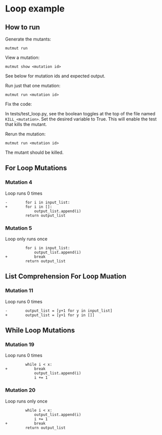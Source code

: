 # Loop example

## How to run

Generate the mutants:

```
mutmut run
```

View a mutation:

```
mutmut show <mutation id>
```
See below for mutation ids and expected output.

Run just that one mutation:

```
mutmut run <mutation id>
```

Fix the code:

In tests/test_loop.py, see the boolean toggles at the top of the file named `KILL_<mutation>`. Set the desired variable to True. This will enable the test that kills the mutant.

Rerun the mutation:

```
mutmut run <mutation id>
```

The mutant should be killed.

## For Loop Mutations

### Mutation 4

Loop runs 0 times

```
-        for i in input_list: 
+        for i in []: 
             output_list.append(i)
         return output_list
```

### Mutation 5

Loop only runs once

```
         for i in input_list: 
             output_list.append(i)
+            break
         return output_list

```

## List Comprehension For Loop Muation

### Mutation 11

Loop runs 0 times

```
-        output_list = [y+1 for y in input_list]
+        output_list = [y+1 for y in []]
```

## While Loop Mutations

### Mutation 19

Loop runs 0 times

```
         while i < x:
+            break
             output_list.append(i)
             i += 1
```

### Mutation 20

Loop runs only once

```
         while i < x:
             output_list.append(i)
             i += 1
+            break
         return output_list
 
```
